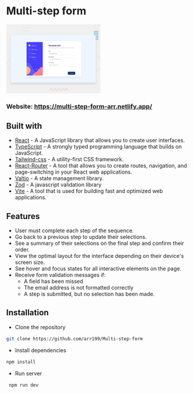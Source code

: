  <h1> Multi-step form </h1>  

 <img width="50%" src="./public/images/preview.jpg" />

 ### Website: https://multi-step-form-arr.netlify.app/

## Built with 
- [React](https://react.dev/) - A JavaScript library that allows you to create user interfaces.
- [TypeScript](https://www.typescriptlang.org/) -  A strongly typed programming language that builds on JavaScript.
- [Tailwind-css](https://tailwindcss.com/) - A utility-first CSS framework.
- [React-Router](https://reactrouter.com/en/main) - A tool that allows you to create routes, navigation, and page-switching in your React web applications.
- [Valtio](https://valtio.pmnd.rs/) - A state management library.
- [Zod](https://zod.dev/) - A javascript validation library
- [Vite](https://vitejs.dev/) - A tool that is used for building fast and optimized web applications. 


## Features 

- User must complete each step of the sequence.
- Go back to a previous step to update their selections.
- See a summary of their selections on the final step and confirm their order.
- View the optimal layout for the interface depending on their device's screen size.
- See hover and focus states for all interactive elements on the page.
- Receive form validation messages if:
  - A field has been missed
  - The email address is not formatted correctly
  - A step is submitted, but no selection has been made.

## Installation

- Clone the repository

```sh
git clone https://github.com/arr199/Multi-step-form
```

- Install dependencies

```sh
npm install
```

- Run server

```sh
 npm run dev
```

